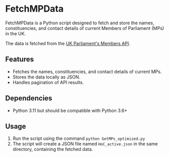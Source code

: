 # FetchMPData

FetchMPData is a Python script designed to fetch and store the names, constituencies, and contact details of current Members of Parliament (MPs) in the UK.

The data is fetched from the [UK Parliament's Members API](https://members.parliament.uk/help/api).

## Features

- Fetches the names, constituencies, and contact details of current MPs.
- Stores the data locally as JSON.
- Handles pagination of API results.

## Dependencies
- Python 3.11 but should be compatible with Python 3.6+

## Usage

1. Run the script using the command `python GetMPs_optimized.py`
2. The script will create a JSON file named `HoC_active.json` in the same directory, containing the fetched data.
